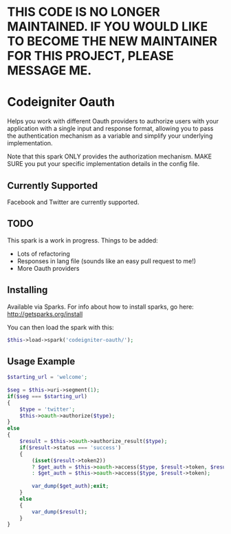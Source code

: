# THIS CODE IS NO LONGER MAINTAINED. IF YOU WOULD LIKE TO BECOME THE NEW MAINTAINER FOR THIS PROJECT, PLEASE MESSAGE ME.

# Codeigniter Oauth

Helps you work with different Oauth providers to authorize users with your application with a single input and response format, allowing you to pass the authentication mechanism as a variable and simplify your underlying implementation.

Note that this spark ONLY provides the authorization mechanism.  MAKE SURE you put your specific implementation details in the config file.

## Currently Supported

Facebook and Twitter are currently supported.

## TODO

This spark is a work in progress.  Things to be added:

- Lots of refactoring
- Responses in lang file (sounds like an easy pull request to me!)
- More Oauth providers

## Installing

Available via Sparks.  For info about how to install sparks, go here: http://getsparks.org/install

You can then load the spark with this:

```php
$this->load->spark('codeigniter-oauth/');
```

## Usage Example

```php
$starting_url = 'welcome';		
		
$seg = $this->uri->segment(1);
if($seg === $starting_url)
{	
	$type = 'twitter';			
	$this->oauth->authorize($type);									
}
else
{
	$result = $this->oauth->authorize_result($type);
	if($result->status === 'success')
	{
		(isset($result->token2))
		? $get_auth = $this->oauth->access($type, $result->token, $result->token2)
		: $get_auth = $this->oauth->access($type, $result->token);
				
		var_dump($get_auth);exit;
	}
	else
	{
		var_dump($result);
	}
}
```
